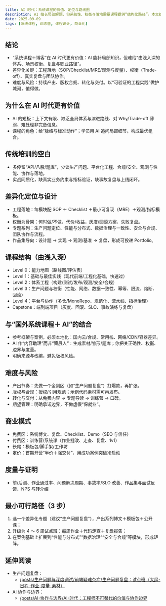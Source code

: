 ```yaml
---
title: AI 时代：系统课程的价值、定位与路线图
description: AI 擅长局部解题，但系统性、权衡与落地需要课程提供“结构化路径”。本文给出价值判断、差异化定位、结构设计、风险与最小可行路线。
date: 2025-09-09
tags: [系统课程, 训练营, 课程设计, 商业化]
---
```


## 结论

- “系统课程＋博客”在 AI 时代更有价值：AI 能补局部知识，但难给“由浅入深的体系、场景权衡、复盘与职业路径”。
- 差异化关键：工程落地（SOP/Checklist/MRE/观测与度量）、权衡（Trade-off）、真实复盘与团队协作。
- 难度与风险：持续产出、版权合规、转化与交付。以“可验证的工程实践”做护城河，值得做。

## 为什么在 AI 时代更有价值

- AI 的短板：上下文有限、缺乏全局体系与演进路线、对 Why/Trade-off 薄弱、难处理非完备信息。
- 课程的角色：给“脉络与标准动作”；学员用 AI 追问局部细节，构成最优组合。

## 传统培训的空白

- 多停留“API/八股/题库”，少谈生产问题、平台化工程、合规/安全、观测与性能、协作与落地。
- 实战同质化，缺真实业务约束与指标验证，缺事故复盘与上线闭环。

## 差异化定位与设计

- 工程落地：每模块配 SOP ＋ Checklist ＋最小可复现（MRE）＋观测/指标模板。
- 权衡为骨架：何时做/不做，代价/收益，灰度/回滚方案，失败复盘。
- 专题系列：生产问题定位、性能与分布式、数据治理与一致性、安全与合规、团队协作与流程。
- 作品集导向：设计题 → 实现 → 观测/基准 → 复盘，形成可投递 Portfolio。

## 课程结构（由浅入深）

- Level 0：能力地图（路线图/评估表）
- Level 1：基础与最佳实践（现代前端/工程化基础，快速过）
- Level 2：体系工程（构建/测试/发布/观测/安全/合规）
- Level 3：生产问题与权衡（性能、网络、数据一致性、幂等、限流、熔断、回滚）
- Level 4：平台与协作（多仓/MonoRepo、规范化、流水线、指标治理）
- Capstone：端到端项目（灰度、回滚、SLO、事故演练与复盘）

## 与“国外系统课程＋ AI”的结合

- 参考框架与案例，必须本地化：国内云/合规、常用栈、网络/CDN/容器差异。
- AI 作“内容助理”而非“策展人”：生成素材/雏形/题库；你把关正确性、权衡、边界与度量。
- 明确来源与改编，避免版权风险。

## 难度与风险

- 产出节奏：先做一个金刚区（如“生产问题复盘”）打爆款，再扩张。
- 版权与合规：授权/引用规范；示例代码素材需可再发布。
- 转化与交付：从免费内容 → 专题导读 → 训练营 → 口碑。
- 期望管理：明确承诺边界，不做虚假“保就业”。

## 商业模式

- 免费区：系统博文、复盘、Checklist、Demo（SEO 与信任）
- 付费区：训练营/系统课（作业批改、走查、复盘、1v1）
- 长尾：模板包/脚手架/工作坊
- 定价：首期开营“半价＋强交付”，用成功案例突破冷启动

## 度量与证明

- 前/后测、作业通过率、问题解决周期、事故率/SLO 改善、作品集与面试反馈、NPS 与转介绍

## 最小可行路径（3 步）

1. 选一个差异化专题（建议“生产问题复盘”），产出系列博文＋模板包＋公开课；
2. 升级为 4 ～ 6 周试点班：每周作业＋代码走查＋复盘报告；
3. 在案例基础上扩展到“性能与分布式”“数据治理”“安全与合规”等模块，形成矩阵。

## 延伸阅读

- 生产问题复盘：
  - [/posts/生产问题与深度调试/前端疑难杂症/生产问题复盘：试点班（大纲-日程-作业-度量-素材）](/posts/生产问题与深度调试/前端疑难杂症/生产问题复盘：试点班（大纲-日程-作业-度量-素材）)
- AI 协作与边界：
  - [/posts/AI-协作与边界/AI-时代：工程师不可替代的价值与协作边界](/posts/AI-协作与边界/AI-时代：工程师不可替代的价值与协作边界)
